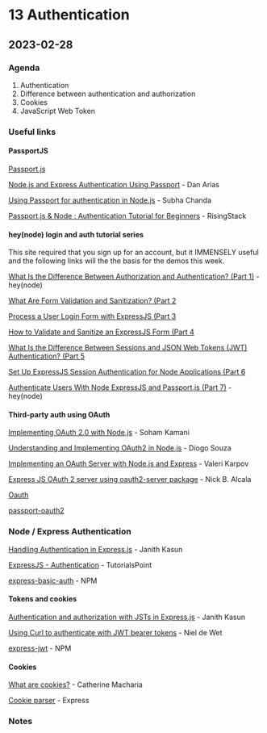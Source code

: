 # 13 Authentication

## 2023-02-28

### Agenda

1. Authentication
2. Difference between authentication and authorization
3. Cookies
4. JavaScript Web Token

### Useful links

#### PassportJS

[Passport.js](https://www.passportjs.org/)

[Node.js and Express Authentication Using Passport](https://auth0.com/blog/create-a-simple-and-secure-node-express-app/) - Dan Arias

[Using Passport for authentication in Node.js](https://blog.logrocket.com/using-passport-authentication-node-js/) - Subha Chanda

[Passport.js & Node : Authentication Tutorial for Beginners](https://blog.risingstack.com/node-hero-node-js-authentication-passport-js/) - RisingStack

#### hey(node) login and auth tutorial series

This site required that you sign up for an account, but it IMMENSELY useful and the following links will the the basis for the demos this week.

[What Is the Difference Between Authorization and Authentication? (Part 1)](https://heynode.com/tutorial/what-difference-between-authorization-and-authentication) - hey(node)

[What Are Form Validation and Sanitization? (Part 2](https://heynode.com/tutorial/what-are-form-validation-and-sanitization)

[Process a User Login Form with ExpressJS (Part 3](https://heynode.com/tutorial/process-user-login-form-expressjs)

[How to Validate and Sanitize an ExpressJS Form (Part 4](https://heynode.com/tutorial/how-validate-and-sanitize-expressjs-form)

[What Is the Difference Between Sessions and JSON Web Tokens (JWT) Authentication? (Part 5](https://heynode.com/tutorial/what-difference-between-sessions-and-json-web-tokens-jwt-authentication)

[Set Up ExpressJS Session Authentication for Node Applications (Part 6](https://heynode.com/tutorial/set-expressjs-session-authentication-node-applications)

[Authenticate Users With Node ExpressJS and Passport.js (Part 7)](https://heynode.com/tutorial/authenticate-users-node-expressjs-and-passportjs/) - hey(node)

#### Third-party auth using OAuth

[Implementing OAuth 2.0 with Node.js](https://www.sohamkamani.com/nodejs/oauth/) - Soham Kamani

[Understanding and Implementing OAuth2 in Node.js](https://www.honeybadger.io/blog/oauth-nodejs-javascript/) - Diogo Souza

[Implementing an OAuth Server with Node.js and Express](https://thecodebarbarian.com/oauth-with-node-js-and-express.html) - Valeri Karpov

[Express JS OAuth 2 server using oauth2-server package](https://niceprogrammer.com/express-js-oauth-2-server-using-oauth2-server-package/) - Nick B. Alcala

[Oauth](https://www.passportjs.org/concepts/authentication/oauth/)

[passport-oauth2](http://www.passportjs.org/packages/passport-oauth2/)

### Node / Express Authentication

[Handling Authentication in Express.js](https://stackabuse.com/handling-authentication-in-express-js/) - Janith Kasun

[ExpressJS - Authentication](https://www.tutorialspoint.com/expressjs/expressjs_authentication.htm) - TutorialsPoint

[express-basic-auth](https://www.npmjs.com/package/express-basic-auth) - NPM

#### Tokens and cookies

[Authentication and authorization with JSTs in Express.js](https://stackabuse.com/authentication-and-authorization-with-jwts-in-express-js/) - Janith Kasun

[Using Curl to authenticate with JWT bearer tokens](https://nieldw.medium.com/using-curl-to-authenticate-with-jwt-bearer-tokens-55b7fac506bd) - Niel de Wet

[express-jwt](https://www.npmjs.com/package/express-jwt) - NPM

#### Cookies

[What are cookies?](https://www.section.io/engineering-education/what-are-cookies-nodejs/) - Catherine Macharia

[Cookie parser](http://expressjs.com/en/resources/middleware/cookie-parser.html) - Express

### Notes

